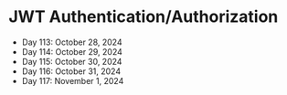 # JWT Authentication/Authorization

- Day 113: October 28, 2024
- Day 114: October 29, 2024
- Day 115: October 30, 2024
- Day 116: October 31, 2024
- Day 117: November 1, 2024
